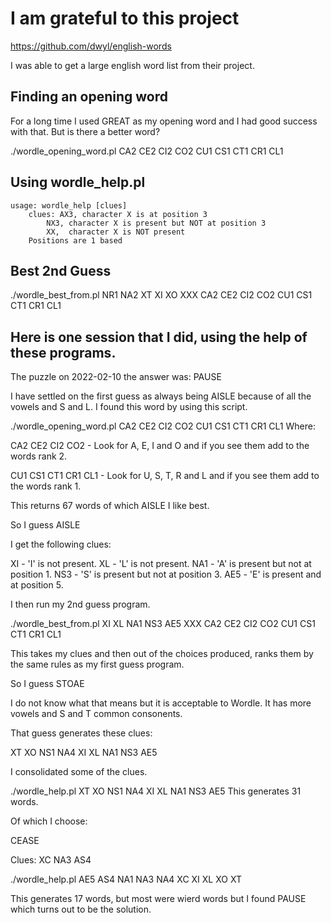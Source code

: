 # I am grateful to this project

https://github.com/dwyl/english-words

I was able to get a large english word list from their project.

## Finding an opening word

For a long time I used GREAT as my opening word and I had good success with that.  But is there a better word?

./wordle_opening_word.pl CA2 CE2 CI2 CO2 CU1 CS1 CT1 CR1 CL1

## Using wordle_help.pl

    usage: wordle_help [clues]
        clues: AX3, character X is at position 3
            NX3, character X is present but NOT at position 3
            XX,  character X is NOT present
        Positions are 1 based

## Best 2nd Guess

./wordle_best_from.pl NR1 NA2 XT XI XO XXX CA2 CE2 CI2 CO2 CU1 CS1 CT1 CR1 CL1

## Here is one session that I did, using the help of these programs.

The puzzle on 2022-02-10 the answer was: PAUSE

I have settled on the first guess as always being AISLE because of all the
vowels and S and L.  I found this word by using this script.

./wordle_opening_word.pl CA2 CE2 CI2 CO2 CU1 CS1 CT1 CR1 CL1
Where:

CA2
CE2
CI2
CO2 - Look for A, E, I and O and if you see them add to the words rank 2.

CU1
CS1
CT1
CR1
CL1 - Look for U, S, T, R and L and if you see them add to the words rank 1.

This returns 67 words of which AISLE I like best.

So I guess AISLE

I get the following clues:

XI   - 'I' is not present.
XL   - 'L' is not present.
NA1  - 'A' is present but not at position 1.
NS3  - 'S' is present but not at position 3.
AE5  - 'E' is present and at position 5.

I then run my 2nd guess program.

./wordle_best_from.pl XI XL NA1 NS3 AE5 XXX CA2 CE2 CI2 CO2 CU1 CS1 CT1 CR1 CL1

This takes my clues and then out of the choices produced, ranks them by the same
rules as my first guess program.

So I guess STOAE

I do not know what that means but it is acceptable to Wordle.  It has more
vowels and S and T common consonents.

That guess generates these clues:

XT XO NS1 NA4 XI XL NA1 NS3 AE5

I consolidated some of the clues.

./wordle_help.pl XT XO NS1 NA4 XI XL NA1 NS3 AE5
This generates 31 words.

Of which I choose:

CEASE

Clues:
XC NA3 AS4

./wordle_help.pl AE5 AS4 NA1 NA3 NA4 XC XI XL XO XT

This generates 17 words, but most were wierd words but I found
PAUSE which turns out to be the solution.

